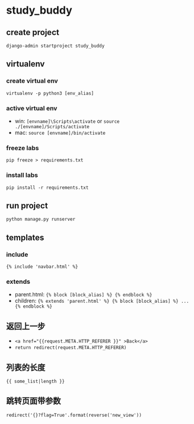 # study_buddy

## create project

`django-admin startproject study_buddy`

## virtualenv

### create virtual env

`virtualenv -p python3 [env_alias]`

### active virtual env

- win: `[envname]\Scripts\activate` or `source ./[envname]/Scripts/activate`
- mac: `source [envname]/bin/activate`

### freeze labs

`pip freeze > requirements.txt`

### install labs

`pip install -r requirements.txt`

## run project

`python manage.py runserver`

## templates

### include

`{% include 'navbar.html' %}`

### extends

- parent.html: `{% block [block_alias] %} {% endblock %}`
- children: `{% extends 'parent.html' %} {% block [block_alias] %} ... {% endblock %}`

## 返回上一步

- `<a href="{{request.META.HTTP_REFERER }}" >Back</a>`
- `return redirect(request.META.HTTP_REFERER)`

## 列表的长度

`{{ some_list|length }}`

## 跳转页面带参数

`redirect('{}?flag=True'.format(reverse('new_view'))`
